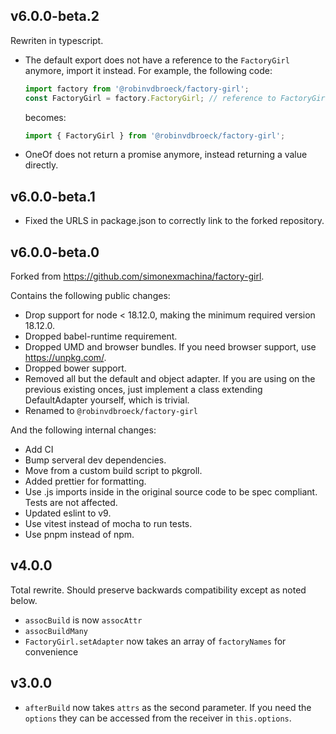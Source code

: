 ## v6.0.0-beta.2

Rewriten in typescript.

- The default export does not have a reference to the `FactoryGirl` anymore,
  import it instead.
  For example, the following code:
  ```typescript
  import factory from '@robinvdbroeck/factory-girl';
  const FactoryGirl = factory.FactoryGirl; // reference to FactoryGirl class
  ```
  becomes:
  ```typescript
  import { FactoryGirl } from '@robinvdbroeck/factory-girl';
  ```
- OneOf does not return a promise anymore, instead returning a value directly.

## v6.0.0-beta.1

- Fixed the URLS in package.json to correctly link to the forked repository.

## v6.0.0-beta.0

Forked from https://github.com/simonexmachina/factory-girl.

Contains the following public changes:

- Drop support for node < 18.12.0, making the minimum required version 18.12.0.
- Dropped babel-runtime requirement.
- Dropped UMD and browser bundles. If you need browser support, use https://unpkg.com/.
- Dropped bower support.
- Removed all but the default and object adapter. If you are using on the previous existing
  onces, just implement a class extending DefaultAdapter yourself, which is
  trivial.
- Renamed to `@robinvdbroeck/factory-girl`

And the following internal changes:

- Add CI
- Bump serveral dev dependencies.
- Move from a custom build script to pkgroll.
- Added prettier for formatting.
- Use .js imports inside in the original source code to be spec compliant. Tests
  are not affected.
- Updated eslint to v9.
- Use vitest instead of mocha to run tests.
- Use pnpm instead of npm.

## v4.0.0

Total rewrite. Should preserve backwards compatibility except as noted below.

- `assocBuild` is now `assocAttr`
- `assocBuildMany`
- `FactoryGirl.setAdapter` now takes an array of `factoryNames` for convenience

## v3.0.0

- `afterBuild` now takes `attrs` as the second parameter. If you need the `options` they can be
  accessed from the receiver in `this.options`.
